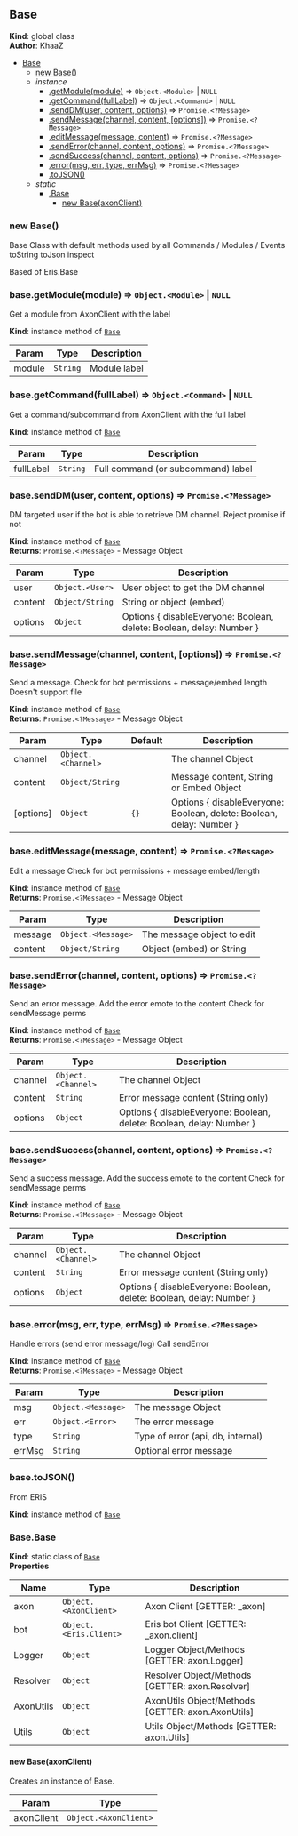 <a name="Base"></a>

## Base
**Kind**: global class  
**Author**: KhaaZ  

* [Base](#Base)
    * [new Base()](#new_Base_new)
    * _instance_
        * [.getModule(module)](#Base+getModule) ⇒ <code>Object.&lt;Module&gt;</code> \| <code>NULL</code>
        * [.getCommand(fullLabel)](#Base+getCommand) ⇒ <code>Object.&lt;Command&gt;</code> \| <code>NULL</code>
        * [.sendDM(user, content, options)](#Base+sendDM) ⇒ <code>Promise.&lt;?Message&gt;</code>
        * [.sendMessage(channel, content, [options])](#Base+sendMessage) ⇒ <code>Promise.&lt;?Message&gt;</code>
        * [.editMessage(message, content)](#Base+editMessage) ⇒ <code>Promise.&lt;?Message&gt;</code>
        * [.sendError(channel, content, options)](#Base+sendError) ⇒ <code>Promise.&lt;?Message&gt;</code>
        * [.sendSuccess(channel, content, options)](#Base+sendSuccess) ⇒ <code>Promise.&lt;?Message&gt;</code>
        * [.error(msg, err, type, errMsg)](#Base+error) ⇒ <code>Promise.&lt;?Message&gt;</code>
        * [.toJSON()](#Base+toJSON)
    * _static_
        * [.Base](#Base.Base)
            * [new Base(axonClient)](#new_Base.Base_new)

<a name="new_Base_new"></a>

### new Base()
Base Class with default methods used by all Commands / Modules / Events
toString
toJson
inspect

Based of Eris.Base

<a name="Base+getModule"></a>

### base.getModule(module) ⇒ <code>Object.&lt;Module&gt;</code> \| <code>NULL</code>
Get a module from AxonClient with the label

**Kind**: instance method of [<code>Base</code>](#Base)  

| Param | Type | Description |
| --- | --- | --- |
| module | <code>String</code> | Module label |

<a name="Base+getCommand"></a>

### base.getCommand(fullLabel) ⇒ <code>Object.&lt;Command&gt;</code> \| <code>NULL</code>
Get a command/subcommand from AxonClient with the full label

**Kind**: instance method of [<code>Base</code>](#Base)  

| Param | Type | Description |
| --- | --- | --- |
| fullLabel | <code>String</code> | Full command (or subcommand) label |

<a name="Base+sendDM"></a>

### base.sendDM(user, content, options) ⇒ <code>Promise.&lt;?Message&gt;</code>
DM targeted user if the bot is able to retrieve DM channel.
Reject promise if not

**Kind**: instance method of [<code>Base</code>](#Base)  
**Returns**: <code>Promise.&lt;?Message&gt;</code> - Message Object  

| Param | Type | Description |
| --- | --- | --- |
| user | <code>Object.&lt;User&gt;</code> | User object to get the DM channel |
| content | <code>Object/String</code> | String or object (embed) |
| options | <code>Object</code> | Options { disableEveryone: Boolean, delete: Boolean, delay: Number } |

<a name="Base+sendMessage"></a>

### base.sendMessage(channel, content, [options]) ⇒ <code>Promise.&lt;?Message&gt;</code>
Send a message.
Check for bot permissions + message/embed length
Doesn't support file

**Kind**: instance method of [<code>Base</code>](#Base)  
**Returns**: <code>Promise.&lt;?Message&gt;</code> - Message Object  

| Param | Type | Default | Description |
| --- | --- | --- | --- |
| channel | <code>Object.&lt;Channel&gt;</code> |  | The channel Object |
| content | <code>Object/String</code> |  | Message content, String or Embed Object |
| [options] | <code>Object</code> | <code>{}</code> | Options { disableEveryone: Boolean, delete: Boolean, delay: Number } |

<a name="Base+editMessage"></a>

### base.editMessage(message, content) ⇒ <code>Promise.&lt;?Message&gt;</code>
Edit a message
Check for bot permissions + message embed/length

**Kind**: instance method of [<code>Base</code>](#Base)  
**Returns**: <code>Promise.&lt;?Message&gt;</code> - Message Object  

| Param | Type | Description |
| --- | --- | --- |
| message | <code>Object.&lt;Message&gt;</code> | The message object to edit |
| content | <code>Object/String</code> | Object (embed) or String |

<a name="Base+sendError"></a>

### base.sendError(channel, content, options) ⇒ <code>Promise.&lt;?Message&gt;</code>
Send an error message. Add the error emote to the content
Check for sendMessage perms

**Kind**: instance method of [<code>Base</code>](#Base)  
**Returns**: <code>Promise.&lt;?Message&gt;</code> - Message Object  

| Param | Type | Description |
| --- | --- | --- |
| channel | <code>Object.&lt;Channel&gt;</code> | The channel Object |
| content | <code>String</code> | Error message content (String only) |
| options | <code>Object</code> | Options { disableEveryone: Boolean, delete: Boolean, delay: Number } |

<a name="Base+sendSuccess"></a>

### base.sendSuccess(channel, content, options) ⇒ <code>Promise.&lt;?Message&gt;</code>
Send a success message. Add the success emote to the content
Check for sendMessage perms

**Kind**: instance method of [<code>Base</code>](#Base)  
**Returns**: <code>Promise.&lt;?Message&gt;</code> - Message Object  

| Param | Type | Description |
| --- | --- | --- |
| channel | <code>Object.&lt;Channel&gt;</code> | The channel Object |
| content | <code>String</code> | Error message content (String only) |
| options | <code>Object</code> | Options { disableEveryone: Boolean, delete: Boolean, delay: Number } |

<a name="Base+error"></a>

### base.error(msg, err, type, errMsg) ⇒ <code>Promise.&lt;?Message&gt;</code>
Handle errors (send error message/log)
Call sendError

**Kind**: instance method of [<code>Base</code>](#Base)  
**Returns**: <code>Promise.&lt;?Message&gt;</code> - Message Object  

| Param | Type | Description |
| --- | --- | --- |
| msg | <code>Object.&lt;Message&gt;</code> | The message Object |
| err | <code>Object.&lt;Error&gt;</code> | The error message |
| type | <code>String</code> | Type of error (api, db, internal) |
| errMsg | <code>String</code> | Optional error message |

<a name="Base+toJSON"></a>

### base.toJSON()
From ERIS

**Kind**: instance method of [<code>Base</code>](#Base)  
<a name="Base.Base"></a>

### Base.Base
**Kind**: static class of [<code>Base</code>](#Base)  
**Properties**

| Name | Type | Description |
| --- | --- | --- |
| axon | <code>Object.&lt;AxonClient&gt;</code> | Axon Client [GETTER: _axon] |
| bot | <code>Object.&lt;Eris.Client&gt;</code> | Eris bot Client [GETTER: _axon.client] |
| Logger | <code>Object</code> | Logger Object/Methods [GETTER: axon.Logger] |
| Resolver | <code>Object</code> | Resolver Object/Methods [GETTER: axon.Resolver] |
| AxonUtils | <code>Object</code> | AxonUtils Object/Methods [GETTER: axon.AxonUtils] |
| Utils | <code>Object</code> | Utils Object/Methods [GETTER: axon.Utils] |

<a name="new_Base.Base_new"></a>

#### new Base(axonClient)
Creates an instance of Base.


| Param | Type |
| --- | --- |
| axonClient | <code>Object.&lt;AxonClient&gt;</code> | 

